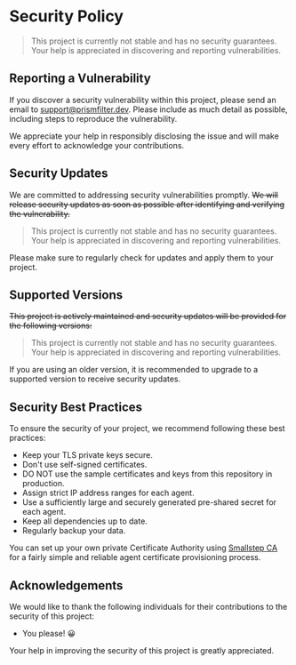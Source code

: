 # Security Policy

> This project is currently not stable and has no security guarantees. Your help is appreciated in discovering and reporting vulnerabilities.

## Reporting a Vulnerability

If you discover a security vulnerability within this project, please send an email to [support@prismfilter.dev](mailto:support@prismfilter.dev). Please include as much detail as possible, including steps to reproduce the vulnerability.

We appreciate your help in responsibly disclosing the issue and will make every effort to acknowledge your contributions.

## Security Updates

We are committed to addressing security vulnerabilities promptly. ~~We will release security updates as soon as possible after identifying and verifying the vulnerability.~~

> This project is currently not stable and has no security guarantees. Your help is appreciated in discovering and reporting vulnerabilities.

Please make sure to regularly check for updates and apply them to your project.

## Supported Versions

~~This project is actively maintained and security updates will be provided for the following versions:~~

> This project is currently not stable and has no security guarantees. Your help is appreciated in discovering and reporting vulnerabilities.

If you are using an older version, it is recommended to upgrade to a supported version to receive security updates.

## Security Best Practices

To ensure the security of your project, we recommend following these best practices:

- Keep your TLS private keys secure.
- Don't use self-signed certificates.
- DO NOT use the sample certificates and keys from this repository in production.
- Assign strict IP address ranges for each agent.
- Use a sufficiently large and securely generated pre-shared secret for each agent.
- Keep all dependencies up to date.
- Regularly backup your data.

You can set up your own private Certificate Authority using [Smallstep CA](https://github.com/smallstep/certificates)
for a fairly simple and reliable agent certificate provisioning process.

## Acknowledgements

We would like to thank the following individuals for their contributions to the security of this project:

- You please! :grinning:

Your help in improving the security of this project is greatly appreciated.
